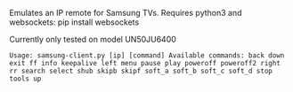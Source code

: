 Emulates an IP remote for Samsung TVs. Requires python3 and websockets:
pip install websockets

Currently only tested on model UN50JU6400

`Usage: samsung-client.py [ip] [command]
Available commands:
back
down
exit
ff
info
keepalive
left
menu
pause
play
poweroff
poweroff2
right
rr
search
select
shub
skipb
skipf
soft_a
soft_b
soft_c
soft_d
stop
tools
up`
